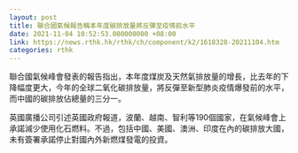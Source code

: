 ```yaml
---
layout: post
title: 聯合國氣候報告稱本年度碳排放量將反彈至疫情前水平
date: 2021-11-04 10:52:53.000000000 +08:00
link: https://news.rthk.hk/rthk/ch/component/k2/1618328-20211104.htm
categories: rthk
---
```


聯合國氣候峰會發表的報告指出，本年度煤炭及天然氣排放量的增長，比去年的下降幅度更大，今年的全球二氧化碳排放量，將反彈至新型肺炎疫情爆發前的水平，而中國的碳排放佔總量的三分一。

英國廣播公司引述英國政府報道，波蘭、越南、智利等190個國家，在氣候峰會上承諾減少使用化石燃料。不過，包括中國、美國、澳洲、印度在內的碳排放大國，未有簽署承諾停止對國內外新燃煤發電的投資。
